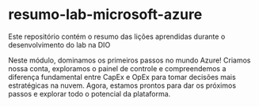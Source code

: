 # resumo-lab-microsoft-azure
Este repositório contém o resumo das lições aprendidas durante o desenvolvimento do lab na DIO

Neste módulo, dominamos os primeiros passos no mundo Azure! Criamos nossa conta, exploramos o painel de controle e compreendemos a diferença fundamental entre CapEx e OpEx para tomar decisões mais estratégicas na nuvem. Agora, estamos prontos para dar os próximos passos e explorar todo o potencial da plataforma.
